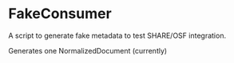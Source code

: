 FakeConsumer
=============

A script to generate fake metadata to test SHARE/OSF integration.

Generates one NormalizedDocument (currently)
